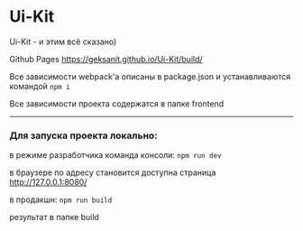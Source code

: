 # Ui-Kit
Ui-Kit - и этим всё сказано)

Github Pages   <https://geksanit.github.io/Ui-Kit/build/>

Все зависимости webpack'a описаны в package.json и устанавливаются командой `npm i`

Все зависимости проекта содержатся в папке frontend
***
### Для запуска проекта локально:

в режиме разработчика команда консоли: `npm run dev`

  в браузере по адресу становится доступна страница http://127.0.0.1:8080/

в продакшн: `npm run build`

  результат в папке build
